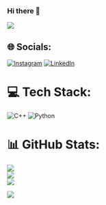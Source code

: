 ### Hi there 👋
[![](https://visitcount.itsvg.in/api?id=vikas-gouda&icon=3&color=12)](https://visitcount.itsvg.in)
<!--
**vikas-gouda/vikas-gouda** is a ✨ _special_ ✨ repository because its `README.md` (this file) appears on your GitHub profile.

Here are some ideas to get you started:

- 🔭 I’m currently working on ...
- 🌱 I’m currently learning ...
- 👯 I’m looking to collaborate on ...
- 🤔 I’m looking for help with ...
- 💬 Ask me about ...
- 📫 How to reach me: ...
- 😄 Pronouns: ...
- ⚡ Fun fact: ...
-->



## 🌐 Socials:
[![Instagram](https://img.shields.io/badge/Instagram-%23E4405F.svg?logo=Instagram&logoColor=white)](https://instagram.com/vikkkas4) [![LinkedIn](https://img.shields.io/badge/LinkedIn-%230077B5.svg?logo=linkedin&logoColor=white)](https://linkedin.com/in/vikas-gouda-8aa089225) 

# 💻 Tech Stack:
![C++](https://img.shields.io/badge/c++-%2300599C.svg?style=plastic&logo=c%2B%2B&logoColor=white) ![Python](https://img.shields.io/badge/python-3670A0?style=plastic&logo=python&logoColor=ffdd54)
# 📊 GitHub Stats:
![](https://github-readme-stats.vercel.app/api?username=vikas-gouda&theme=dark&hide_border=false&include_all_commits=true&count_private=true)<br/>
![](https://github-readme-streak-stats.herokuapp.com/?user=vikas-gouda&theme=dark&hide_border=false)<br/>
![](https://github-readme-stats.vercel.app/api/top-langs/?username=vikas-gouda&theme=dark&hide_border=false&include_all_commits=true&count_private=true&layout=compact)

![](https://leetcard.jacoblin.cool/vikasgouda4?ext=heatmap)




